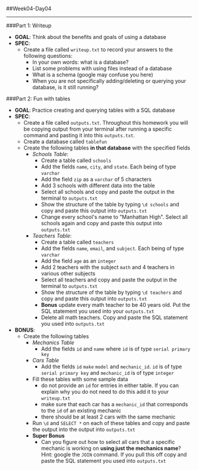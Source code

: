 ##Week04-Day04

---
###Part 1: Writeup
- **GOAL**: Think about the benefits and goals of using a database
- **SPEC**:
  - Create a file called ```writeup.txt``` to record your answers to the following questions:
    - In your own words: what is a database?
    - List some problems with using files instead of a database
    - What is a schema (google may confuse you here)
    - When you are not specifically adding/deleting or querying your database, is it still running?

###Part 2: Fun with tables
- **GOAL**: Practice creating and querying tables with a SQL database
- **SPEC**:
  - Create a file called ```outputs.txt```. Throughout this homework you will be copying output from your terminal after running a specific command and pasting it into this ```outputs.txt```.
  - Create a database called ```tablefun```
  - Create the following tables **in that database** with the specified fields
    - *Schools Table*:
      - Create a table called ```schools```
      - Add the fields ```name```, ```city```, and ```state```. Each being of type ```varchar```
      - Add the field ```zip``` as a ```varchar``` of 5 characters
      - Add 3 schools with different data into the table
      - Select all schools and copy and paste the output in the terminal to ```outputs.txt```
      - Show the structure of the table by typing ```\d schools``` and copy and paste this output into ```outputs.txt```
      - Change every school's name to "Manhattan High". Select all schools again and copy and paste this output into ```outputs.txt```
    - *Teachers Table*:
      - Create a table called ```teachers```
      - Add the fields ```name```, ```email```, and ```subject```. Each being of type ```varchar```
      - Add the field ```age``` as an ```integer```
      - Add 2 teachers with the subject ```math``` and 4 teachers in various other subjects
      - Select all teachers and copy and paste the output in the terminal to ```outputs.txt```
      - Show the structure of the table by typing ```\d teachers``` and copy and paste this output into ```outputs.txt```
      - **Bonus** update every math teacher to be 40 years old. Put the SQL statement you used into your ```outputs.txt```
      - Delete all math teachers. Copy and paste the SQL statement you used into ```outputs.txt```
- **BONUS**:
  - Create the following tables
    - *Mechanics Table*
      - Add the fields ```id``` and ```name``` where ```id``` is of type ```serial primary key```
    - *Cars Table*
      - Add the fields ```id``` ```make``` ```model``` and ```mechanic_id```. ```id``` is of type ```serial primary key``` and ```mechanic_id``` is of type ```integer```
    - Fill these tables with some sample data
      - do not provide an ```id``` for entries in either table. If you can explain why you do not need to do this add it to your ```writeup.txt```
      - make sure that each car has a ```mechanic_id``` that corresponds to the ```id``` of an existing mechanic
      - there should be at least 2 cars with the same mechanic
    - Run ```\d``` and ```SELECT *``` on each of these tables and copy and paste the output into the output into ```outputs.txt```
    - **Super Bonus**
      - Can you figure out how to select all cars that a specific mechanic is working on **using just the mechanics name**? Hint: google the ```JOIN``` command. If you pull this off copy and paste the SQL statement you used into ```outputs.txt```
